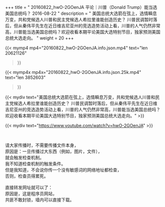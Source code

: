 +++
title = " 20160822_hwO-2GOenJA 平论｜川普（Donald Trump）能当选美国总统吗？ 2016-08-22 "
description = " 美国总统大选箭在弦上，选情瞬息万变，共和党候选人川普和民主党候选人希拉里谁能创造历史？ 川普民调暂时落后，但从秦伟平先生在近日维吉尼亚州的竞选造势活动上看，川普的人气仍然非常高，川普能当选美国总统吗？欢迎收看本期平论美国大选特别节目，独家预测美国总统大选走向。 "
weight = 20
+++

{{< mymp4 mp4="20160822_hwO-2GOenJA.info.json.mp4" 
text="len 20621126"
>}}

{{< mymp4x  mp4x="20160822_hwO-2GOenJA.info.json.25k.mp4"
text="len 3852603"
>}}


{{< mydiv text="美国总统大选箭在弦上，选情瞬息万变，共和党候选人川普和民主党候选人希拉里谁能创造历史？ 川普民调暂时落后，但从秦伟平先生在近日维吉尼亚州的竞选造势活动上看，川普的人气仍然非常高，川普能当选美国总统吗？欢迎收看本期平论美国大选特别节目，独家预测美国总统大选走向。" >}}
<br>

{{< mydiv text="https://www.youtube.com/watch?v=hwO-2GOenJA" >}}


<br>

请大家传播时，不需要传播文件本身，<br>
原因是：一旦传播过大东西（例如，图片，文件），<br>
就会触发检查机制。<br>
我不知道检查机制的触发条件。<br>
但是我知道，不会说你传一个没有敏感词的网络地址都检查，<br>
否则，检查员得累死。<br><br>
直接转发网址就可以了：<br>
原因是，这是程序员网站，<br>
共匪不敢封锁，墙内可以直接下载。


